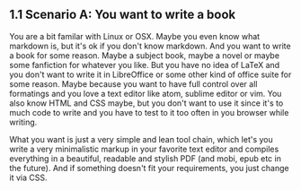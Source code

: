 ## 1.1 Scenario A: You want to write a book

You are a bit familar with Linux or OSX. Maybe you even know what markdown is, but it's ok if you don't know markdown.
And you want to write a book for some reason. Maybe a subject book, maybe a novel or maybe some fanfiction for whatever
you like. But you have no idea of LaTeX and you don't want to write it in LibreOffice or some other kind of office
suite for some reason. Maybe because you want to have full control over all formatings and you love a text editor like
atom, sublime editor or vim. You also know HTML and CSS maybe, but you don't want to use it since it's to much code to
write and you have to test to it too often in you browser while writing.

What you want is just a very simple and lean tool chain, which let's you write a very minimalistic markup in your
favorite text editor and compiles everything in a beautiful, readable and stylish PDF (and mobi, epub etc in the
future). And if something doesn't fit your requirements, you just change it via CSS.
